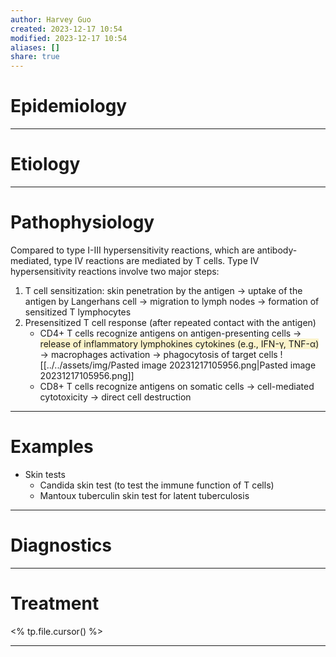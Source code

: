 ```yaml
---
author: Harvey Guo
created: 2023-12-17 10:54
modified: 2023-12-17 10:54
aliases: []
share: true
---
```


# Epidemiology


---
# Etiology


---
# Pathophysiology
Compared to type I-III hypersensitivity reactions, which are antibody-mediated, type IV reactions are mediated by T cells. Type IV hypersensitivity reactions involve two major steps:
1. T cell sensitization: skin penetration by the antigen → uptake of the antigen by Langerhans cell → migration to lymph nodes → formation of sensitized T lymphocytes
2. Presensitized T cell response (after repeated contact with the antigen)
	- CD4+ T cells recognize antigens on antigen-presenting cells → <span style="background:rgba(240, 200, 0, 0.2)">release of inflammatory lymphokines cytokines (e.g., IFN-γ, TNF-α)</span> → macrophages activation → phagocytosis of target cells ![[../../assets/img/Pasted image 20231217105956.png|Pasted image 20231217105956.png]]
	- CD8+ T cells recognize antigens on somatic cells → cell-mediated cytotoxicity → direct cell destruction 

---
# Examples
- Skin tests
	- Candida skin test (to test the immune function of T cells)
	- Mantoux tuberculin skin test for latent tuberculosis

---
# Diagnostics


---
# Treatment
<% tp.file.cursor() %>

---
